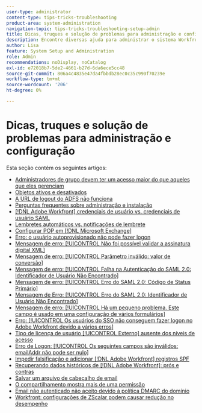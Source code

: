 ```yaml
---
user-type: administrator
content-type: tips-tricks-troubleshooting
product-area: system-administration
navigation-topic: tips-tricks-troubleshooting-setup-admin
title: Dicas, truques e solução de problemas para administração e configuração
description: Encontre diversas ajuda para administrar o sistema Workfront de sua organização nesta seção.
author: Lisa
feature: System Setup and Administration
role: Admin
recommendations: noDisplay, noCatalog
exl-id: e72018b7-5de2-4661-b27d-6da6ece5cc48
source-git-commit: 806a4c4835e47da4fbbdb28ec0c35c990f70239e
workflow-type: tm+mt
source-wordcount: '206'
ht-degree: 0%

---
```


# Dicas, truques e solução de problemas para administração e configuração

Esta seção contém os seguintes artigos:

* [Administradores de grupo devem ter um acesso maior do que aqueles que eles gerenciam](/help/quicksilver/administration-and-setup/tips-tricks-and-troubleshooting/group-admin-access-level.md)
* [Objetos ativos e desativados](../../administration-and-setup/tips-tricks-and-troubleshooting/acitve-and-deactivated-objects.md)
* [A URL de logout do ADFS não funciona](../../administration-and-setup/tips-tricks-and-troubleshooting/adfs-logout-url-doesnt-work.md)
* [Perguntas frequentes sobre administração e instalação](../../administration-and-setup/tips-tricks-and-troubleshooting/admin-and-setup-faq.md)
* [[!DNL Adobe Workfront] credenciais de usuário vs. credenciais de usuário SAML](../../administration-and-setup/tips-tricks-and-troubleshooting/wf-user-credentials-vs-saml-user-credentials.md)
* [Lembretes automáticos vs. notificações de lembrete](../../administration-and-setup/tips-tricks-and-troubleshooting/auto-reminders-vs-reminder-notifications.md)
* [Configurar POP em [!DNL Microsoft Exchange]](../../administration-and-setup/tips-tricks-and-troubleshooting/configure-pop-ms-exchange.md)
* [Erro: o usuário autoprovisionado não pode fazer logon](../../administration-and-setup/tips-tricks-and-troubleshooting/error-auto-provisioned-user-cant-log-in.md)
* [Mensagem de erro: [!UICONTROL Não foi possível validar a assinatura digital XML]](../../administration-and-setup/tips-tricks-and-troubleshooting/error-message-couldnt-validate-xml-digital-signature.md)
* [Mensagem de erro: [!UICONTROL Parâmetro inválido: valor de conversão]](../../administration-and-setup/tips-tricks-and-troubleshooting/error-message-invalid-parameter-conversion-value.md)
* [Mensagem de erro: [!UICONTROL Falha na Autenticação do SAML 2.0: Identificador de Usuário Não Encontrado]](../../administration-and-setup/tips-tricks-and-troubleshooting/error-message-saml-2-auth-failed-userid-not-found.md)
* [Mensagem de erro: [!UICONTROL Erro do SAML 2.0: Código de Status Primário]](../../administration-and-setup/tips-tricks-and-troubleshooting/error-message-saml-2-error-primary-statuscode.md)
* [Mensagem de Erro: [!UICONTROL Erro do SAML 2.0: Identificador de Usuário Não Encontrado]](../../administration-and-setup/tips-tricks-and-troubleshooting/error-message-saml-2-error-user-identifier-not-found.md)
* [Mensagem de erro: [!UICONTROL Há um pequeno problema. Este campo é usado em uma configuração de vários formulários]](../../administration-and-setup/tips-tricks-and-troubleshooting/error-message-field-used-in-multi-form-config.md)
* [Erro: [!UICONTROL Os usuários do SSO não conseguem fazer logon no Adobe Workfront devido a vários erros]](../../administration-and-setup/tips-tricks-and-troubleshooting/error-sso-users-unable-log-in-various-errors.md)
* [Tipo de licença de usuário [!UICONTROL Externo] ausente dos níveis de acesso](../../administration-and-setup/tips-tricks-and-troubleshooting/external-user-license-type-missing-from-access-levels.md)
* [Erro de Logon: [!UICONTROL Os seguintes campos são inválidos: emailAddr não pode ser nulo]](../../administration-and-setup/tips-tricks-and-troubleshooting/login-error-following-field-invalid-emailaddr-cant-be-null.md)
* [Impedir falsificação e adicionar [!DNL Adobe Workfront] registros SPF](../../administration-and-setup/tips-tricks-and-troubleshooting/prevent-spoofing-add-wf-spf-records.md)
* [Recuperando dados históricos de [!DNL Adobe Workfront]: prós e contras](../../administration-and-setup/tips-tricks-and-troubleshooting/how-to-get-data-out-of-wf.md)
* [Salvar um arquivo de cabeçalho de email](../../administration-and-setup/tips-tricks-and-troubleshooting/save-an-email-header-file.md)
* [O compartilhamento mostra mais de uma permissão](../../administration-and-setup/tips-tricks-and-troubleshooting/sharing-shows-more-than-1-permission.md)
* [Email não autenticado não aceito devido à política DMARC do domínio](../../administration-and-setup/tips-tricks-and-troubleshooting/unauthenticated-email-not-accepted-domains-dmarc-policy.md)
* [Workfront: configurações de ZScalar podem causar redução no desempenho](../../administration-and-setup/tips-tricks-and-troubleshooting/zscalar-affects-performance.md)
